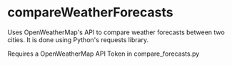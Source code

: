 # compareWeatherForecasts

Uses OpenWeatherMap's API to compare weather forecasts between two cities. It is done using Python's requests library.

Requires a OpenWeatherMap API Token in compare_forecasts.py
